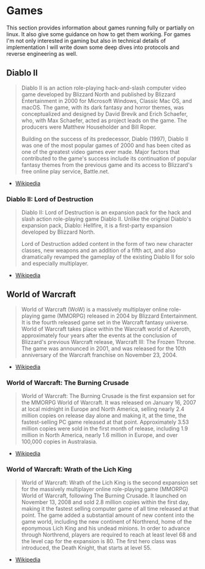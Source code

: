 # Games

This section provides information about games running fully or partially on linux.
It also give some guidance on how to get them working.
For games I'm not only interested in gaming but also in technical details of implementation
I will write down some deep dives into protocols and reverse engineering as well.

## Diablo II

> Diablo II is an action role-playing hack-and-slash computer video game developed by Blizzard North and
> published by Blizzard Entertainment in 2000 for Microsoft Windows, Classic Mac OS, and macOS.
> The game, with its dark fantasy and horror themes, was conceptualized and designed by David Brevik and
> Erich Schaefer, who, with Max Schaefer, acted as project leads on the game.
> The producers were Matthew Householder and Bill Roper.
> 
> Building on the success of its predecessor, Diablo (1997), Diablo II was one of the most popular games of 2000 and
> has been cited as one of the greatest video games ever made.
> Major factors that contributed to the game's success include its continuation of popular fantasy themes from the previous game and
> its access to Blizzard's free online play service, Battle.net.
- [Wikipedia](https://en.wikipedia.org/wiki/Diablo_II)

### Diablo II: Lord of Destruction

> Diablo II: Lord of Destruction is an expansion pack for the hack and slash action role-playing game Diablo II.
> Unlike the original Diablo's expansion pack, Diablo: Hellfire, it is a first-party expansion developed by Blizzard North.
> 
> Lord of Destruction added content in the form of two new character classes, new weapons and an addition of a fifth act,
> and also dramatically revamped the gameplay of the existing Diablo II for solo and especially multiplayer.
- [Wikipedia](https://en.wikipedia.org/wiki/Diablo_II:_Lord_of_Destruction)

## World of Warcraft

> World of Warcraft (WoW) is a massively multiplayer online role-playing game (MMORPG)
> released in 2004 by Blizzard Entertainment. It is the fourth released game set in the Warcraft fantasy universe.
> World of Warcraft takes place within the Warcraft world of Azeroth,
> approximately four years after the events at the conclusion of Blizzard's previous Warcraft release,
> Warcraft III: The Frozen Throne.
> The game was announced in 2001, and was released for the 10th anniversary of the Warcraft franchise on November 23, 2004.
- [Wikipedia](https://en.wikipedia.org/wiki/World_of_Warcraft)

### World of Warcraft: The Burning Crusade

> World of Warcraft: The Burning Crusade is the first expansion set for the MMORPG World of Warcraft.
> It was released on January 16, 2007 at local midnight in Europe and North America,
> selling nearly 2.4 million copies on release day alone and making it, at the time,
> the fastest-selling PC game released at that point.
> Approximately 3.53 million copies were sold in the first month of release, including 1.9 million in North America,
> nearly 1.6 million in Europe, and over 100,000 copies in Australasia.
- [Wikipedia](https://en.wikipedia.org/wiki/World_of_Warcraft:_The_Burning_Crusade)

### World of Warcraft: Wrath of the Lich King

> World of Warcraft: Wrath of the Lich King is the second expansion set for the
> massively multiplayer online role-playing game (MMORPG) World of Warcraft,
> following The Burning Crusade. It launched on November 13, 2008 and sold 2.8 million copies within the first day,
> making it the fastest selling computer game of all time released at that point.
> The game added a substantial amount of new content into the game world, including the new continent of Northrend,
> home of the eponymous Lich King and his undead minions. In order to advance through Northrend,
> players are required to reach at least level 68 and the level cap for the expansion is 80.
> The first hero class was introduced, the Death Knight, that starts at level 55.
- [Wikipedia](https://en.wikipedia.org/wiki/World_of_Warcraft:_Wrath_of_the_Lich_King)
